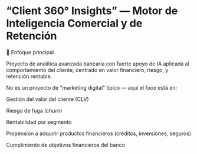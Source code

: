 # “Client 360° Insights” — Motor de Inteligencia Comercial y de Retención

🎯 Enfoque principal

Proyecto de analítica avanzada bancaria con fuerte apoyo de IA aplicada al comportamiento del cliente, centrado en valor financiero, riesgo, y retención rentable.

No es un proyecto de “marketing digital” típico — aquí el foco está en:

Gestión del valor del cliente (CLV)

Riesgo de fuga (churn)

Rentabilidad por segmento

Propensión a adquirir productos financieros (créditos, inversiones, seguros)

Cumplimiento de objetivos financieros del banco
